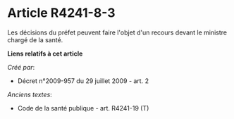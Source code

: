 # Article R4241-8-3

Les décisions du préfet peuvent faire l'objet d'un recours devant le ministre chargé de la santé.

**Liens relatifs à cet article**

_Créé par_:

  - Décret n°2009-957 du 29 juillet 2009 - art. 2

_Anciens textes_:

  - Code de la santé publique - art. R4241-19 (T)
